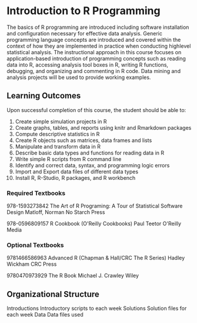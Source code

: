 # Introduction to R Programming #

The basics of R programming are introduced including software installation and configuration necessary for effective data analysis. Generic programming language concepts are introduced and covered within the context of how they are implemented in practice when conducting highlevel statistical analysis. The instructional approach in this course focuses on application-based introduction of programming concepts such as reading data into R, accessing analysis tool boxes in R, writing R functions, debugging, and organizing and commenting in R code. Data mining and analysis projects will be used to provide working examples.

## Learning Outcomes ##

Upon successful completion of this course, the student should be able to:

1.	Create simple simulation projects in R 
2.	Create graphs, tables, and reports using knitr and Rmarkdown packages
3.	Compute descriptive statistics in R
4.	Create R objects such as matrices, data frames and lists
5.	Manipulate and transform data in R
6.	Describe basic data types and functions for reading data in R
7.	Write simple R scripts from R command line
8.	Identify and correct data, syntax, and programming logic errors
9.	Import and Export data files of different data types
10.	Install R, R-Studio, R packages, and R workbench 

### Required Textbooks ##

978-1593273842
The Art of R Programing: A Tour of Statistical Software Design
Matloff, Norman
No Starch Press

978-0596809157
R Cookbook (O'Reilly Cookbooks)
Paul Teetor
O'Reilly Media

### Optional Textbooks ###

9781466586963
Advanced R (Chapman & Hall/CRC The R Series)
Hadley Wickham
CRC Press

9780470973929
The R Book
Michael J. Crawley
Wiley

## Organizational Structure ##
Introductions   Introductory scripts to each week
Solutions       Solution files for each week
Data            Data files used
